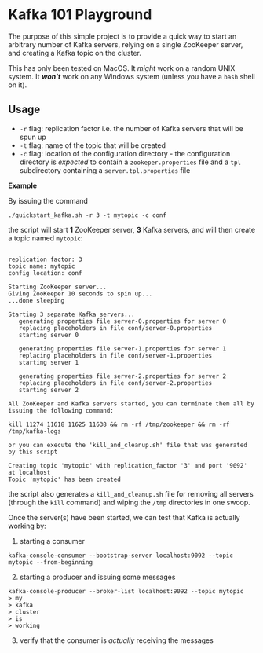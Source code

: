 # Kafka 101 Playground

The purpose of this simple project is to provide a quick way to start an arbitrary number of Kafka servers, relying on a single ZooKeeper server, and creating a Kafka topic on the cluster.

This has only been tested on MacOS. It *might* work on a random UNIX system. It ***won't*** work on any Windows system (unless you have a `bash` shell on it).

## Usage

- `-r` flag: replication factor i.e. the number of Kafka servers that will be spun up
- `-t` flag: name of the topic that will be created
- `-c` flag: location of the configuration directory - the configuration directory is *expected* to contain a `zookeper.properties` file and a `tpl` subdirectory containing a `server.tpl.properties` file


**Example**

By issuing the command
```
./quickstart_kafka.sh -r 3 -t mytopic -c conf
```

the script will start **1** ZooKeeper server, **3** Kafka servers, and will then create a topic named `mytopic`:
```

replication factor: 3
topic name: mytopic
config location: conf

Starting ZooKeeper server...
Giving ZooKeeper 10 seconds to spin up...
...done sleeping

Starting 3 separate Kafka servers...
   generating properties file server-0.properties for server 0
   replacing placeholders in file conf/server-0.properties
   starting server 0

   generating properties file server-1.properties for server 1
   replacing placeholders in file conf/server-1.properties
   starting server 1

   generating properties file server-2.properties for server 2
   replacing placeholders in file conf/server-2.properties
   starting server 2

All ZooKeeper and Kafka servers started, you can terminate them all by issuing the following command:

kill 11274 11618 11625 11638 && rm -rf /tmp/zookeeper && rm -rf /tmp/kafka-logs

or you can execute the 'kill_and_cleanup.sh' file that was generated by this script

Creating topic 'mytopic' with replication_factor '3' and port '9092' at localhost
Topic 'mytopic' has been created

```

the script also generates a `kill_and_cleanup.sh` file for removing all servers (through the `kill` command) and wiping the `/tmp` directories in one swoop.

Once the server(s) have been started, we can test that Kafka is actually working by:

1. starting a consumer
```
kafka-console-consumer --bootstrap-server localhost:9092 --topic mytopic --from-beginning
```

2. starting a producer and issuing some messages
```
kafka-console-producer --broker-list localhost:9092 --topic mytopic
> my
> kafka
> cluster
> is
> working
```

3. verify that the consumer is *actually* receiving the messages